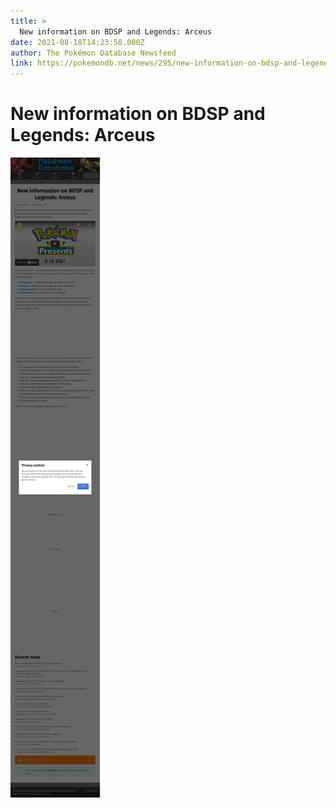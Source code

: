 ```yaml
---
title: >
  New information on BDSP and Legends: Arceus
date: 2021-08-18T14:23:58.000Z
author: The Pokémon Database Newsfeed
link: https://pokemondb.net/news/295/new-information-on-bdsp-and-legends-arceus
---
```

# New information on BDSP and Legends: Arceus

[![New information on BDSP and Legends: Arceus](./screenshot.png)](https://pokemondb.net/news/295/new-information-on-bdsp-and-legends-arceus)
